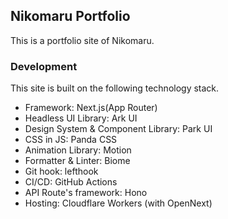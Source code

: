 ## Nikomaru Portfolio

This is a portfolio site of Nikomaru.

### Development

This site is built on the following technology stack.

- Framework: Next.js(App Router)
- Headless UI Library: Ark UI
- Design System & Component Library: Park UI
- CSS in JS: Panda CSS
- Animation Library: Motion
- Formatter & Linter: Biome
- Git hook: lefthook
- CI/CD: GitHub Actions
- API Route's framework: Hono
- Hosting: Cloudflare Workers (with OpenNext)
